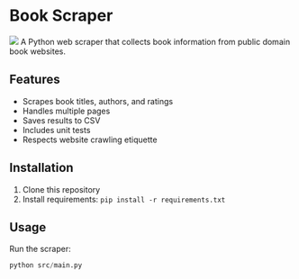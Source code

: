 # Book Scraper
![](https://i.postimg.cc/vBS2QBD4/s-now-1.png)
A Python web scraper that collects book information from public domain book websites.

## Features

- Scrapes book titles, authors, and ratings
- Handles multiple pages
- Saves results to CSV
- Includes unit tests
- Respects website crawling etiquette

## Installation

1. Clone this repository
2. Install requirements:
   ```pip install -r requirements.txt```

## Usage

Run the scraper:
```python
python src/main.py
